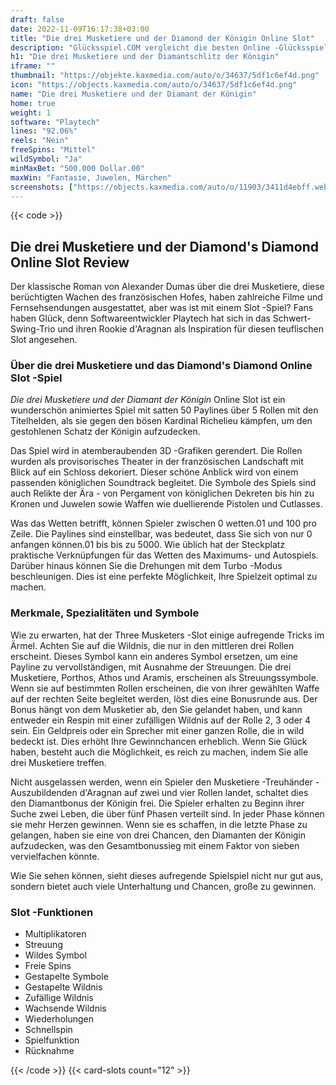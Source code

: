 ```yaml
---
draft: false
date: 2022-11-09T16:17:38+03:00
title: "Die drei Musketiere und der Diamond der Königin Online Slot"
description: "Glücksspiel.COM vergleicht die besten Online -Glücksspiel -Sites und -spiele der Kanada.  Unabhängige Produktbewertungen und exklusive Anmeldeangebote. Jetzt spielen!"
h1: "Die drei Musketiere und der Diamantschlitz der Königin"
iframe: ""
thumbnail: "https://objekte.kaxmedia.com/auto/o/34637/5df1c6ef4d.png"
icon: "https://objects.kaxmedia.com/auto/o/34637/5df1c6ef4d.png"
name: "Die drei Musketiere und der Diamant der Königin"
home: true
weight: 1
software: "Playtech"
lines: "92.06%"
reels: "Nein"
freeSpins: "Mittel"
wildSymbol: "Ja"
minMaxBet: "500.000 Dollar.00"
maxWin: "Fantasie, Juwelen, Märchen"
screenshots: ["https://objects.kaxmedia.com/auto/o/11903/3411d4ebff.webp"]
---
```


{{< code >}}<h2>Die drei Musketiere und der Diamond's Diamond Online Slot Review</h2><p>Der klassische Roman von Alexander Dumas über die drei Musketiere, diese berüchtigten Wachen des französischen Hofes, haben zahlreiche Filme und Fernsehsendungen ausgestattet, aber was ist mit einem Slot -Spiel? Fans haben Glück, denn Softwareentwickler Playtech hat sich in das Schwert-Swing-Trio und ihren Rookie d'Aragnan als Inspiration für diesen teuflischen Slot angesehen.</p><h3>Über die drei Musketiere und das Diamond's Diamond Online Slot -Spiel</h3><p><em>Die drei Musketiere und der Diamant der Königin</em> Online Slot ist ein wunderschön animiertes Spiel mit satten 50 Paylines über 5 Rollen mit den Titelhelden, als sie gegen den bösen Kardinal Richelieu kämpfen, um den gestohlenen Schatz der Königin aufzudecken.</p><p>Das Spiel wird in atemberaubenden 3D -Grafiken gerendert. Die Rollen wurden als provisorisches Theater in der französischen Landschaft mit Blick auf ein Schloss dekoriert. Dieser schöne Anblick wird von einem passenden königlichen Soundtrack begleitet. Die Symbole des Spiels sind auch Relikte der Ära - von Pergament von königlichen Dekreten bis hin zu Kronen und Juwelen sowie Waffen wie duellierende Pistolen und Cutlasses.</p><p>Was das Wetten betrifft, können Spieler zwischen 0 wetten.01 und 100 pro Zeile. Die Paylines sind einstellbar, was bedeutet, dass Sie sich von nur 0 anfangen können.01 bis bis zu 5000. Wie üblich hat der Steckplatz praktische Verknüpfungen für das Wetten des Maximums- und Autospiels. Darüber hinaus können Sie die Drehungen mit dem Turbo -Modus beschleunigen. Dies ist eine perfekte Möglichkeit, Ihre Spielzeit optimal zu machen.</p><h3>Merkmale, Spezialitäten und Symbole</h3><p>Wie zu erwarten, hat der Three Musketers -Slot einige aufregende Tricks im Ärmel. Achten Sie auf die Wildnis, die nur in den mittleren drei Rollen erscheint. Dieses Symbol kann ein anderes Symbol ersetzen, um eine Payline zu vervollständigen, mit Ausnahme der Streuungen. Die drei Musketiere, Porthos, Athos und Aramis, erscheinen als Streuungssymbole. Wenn sie auf bestimmten Rollen erscheinen, die von ihrer gewählten Waffe auf der rechten Seite begleitet werden, löst dies eine Bonusrunde aus. Der Bonus hängt von dem Musketier ab, den Sie gelandet haben, und kann entweder ein Respin mit einer zufälligen Wildnis auf der Rolle 2, 3 oder 4 sein. Ein Geldpreis oder ein Sprecher mit einer ganzen Rolle, die in wild bedeckt ist. Dies erhöht Ihre Gewinnchancen erheblich. Wenn Sie Glück haben, besteht auch die Möglichkeit, es reich zu machen, indem Sie alle drei Musketiere treffen.</p><p>Nicht ausgelassen werden, wenn ein Spieler den Musketiere -Treuhänder -Auszubildenden d'Aragnan auf zwei und vier Rollen landet, schaltet dies den Diamantbonus der Königin frei. Die Spieler erhalten zu Beginn ihrer Suche zwei Leben, die über fünf Phasen verteilt sind. In jeder Phase können sie mehr Herzen gewinnen. Wenn sie es schaffen, in die letzte Phase zu gelangen, haben sie eine von drei Chancen, den Diamanten der Königin aufzudecken, was den Gesamtbonussieg mit einem Faktor von sieben vervielfachen könnte.</p><p>Wie Sie sehen können, sieht dieses aufregende Spielspiel nicht nur gut aus, sondern bietet auch viele Unterhaltung und Chancen, große zu gewinnen.</p><h3>
Slot -Funktionen</h3><ul>
<li></span>
Multiplikatoren</li>
<li></span>
Streuung</li>
<li></span>
Wildes Symbol</li>
<li></span>
Freie Spins</li>
<li></span>
Gestapelte Symbole</li>
<li></span>
Gestapelte Wildnis</li>
<li></span>
Zufällige Wildnis</li>
<li></span>
Wachsende Wildnis</li>
<li></span>
Wiederholungen</li>
<li></span>
Schnellspin</li>
<li></span>
Spielfunktion</li>
<li></span>
Rücknahme</li></ul>{{< /code >}}
 {{< card-slots count="12" >}}